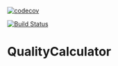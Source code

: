 [![codecov](https://codecov.io/gh/piotrekwilk90/QualityCalculator/branch/master/graph/badge.svg)](https://codecov.io/gh/piotrekwilk90/QualityCalculator)

[![Build Status](https://travis-ci.org/piotrekwilk90/QualityCalculator.svg?branch=master)](https://travis-ci.org/piotrekwilk90/QualityCalculator)

# QualityCalculator
